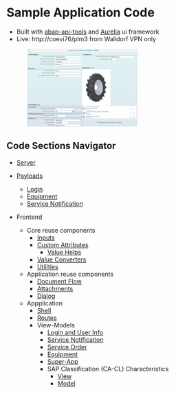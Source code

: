# Sample Application Code

- Built with [abap-api-tools](https://github.com/SAP/fundamental-tools) and [Aurelia](https://aurelia.io/) ui framework
- Live: http://coevi76/plm3 from Walldorf VPN only

<a href="http://coevi76/plm3" style="margin-left: 3rem">
  <img src="assets/Equipment.jpg" alt="Fundamental Library App" width="256"/>
</a>

## Code Sections Navigator

- [Server](server/serve.py)

- [Payloads](http-payloads)

  - [Login](http-payloads/login)
  - [Equipment](http-payloads/equipment)
  - [Service Notification](http-payloads/service_notification)

- Frontend

  - Core reuse components
    - [Inputs](client/src/resources/elements/inputs)
    - [Custom Attributes](client/src/resources/attributes)
      - [Value Helps](client/src/resources/attributes/ui-lookup.js)
    - [Value Converters](client/src/resources/value-converters)
    - [Utilities](client/src/resources/utils)
  - Application reuse components
    - [Document Flow](client/src/reuse/docflow)
    - [Attachments](client/src/reuse/attachments)
    - [Dialog](client/src/reuse/dialog)
  - Appplication
    - [Shell](client/src/plm/shell)
    - [Routes](client/src/plm/app.js)
    - View-Models
      - [Login and User Info](client/src/login)
      - [Service Notification](client/src/plm/service-notification)
      - [Service Order](client/src/plm/service-order)
      - [Equipment](client/src/plm/equipment)
      - [Super-App](client/src/plm/super-app)
      - SAP Classification (CA-CL) Characteristics
        - [View](client/src/plm/equipment/view.html#L124)
        - [Model](client/src/plm/equipment/model.js#L86)

